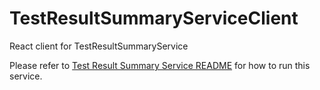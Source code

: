 

# TestResultSummaryServiceClient
React client for TestResultSummaryService

Please refer to [Test Result Summary Service README](https://github.com/AdoptOpenJDK/openjdk-test-tools/blob/master/TestResultSummaryService/README.md) for how to run this service.